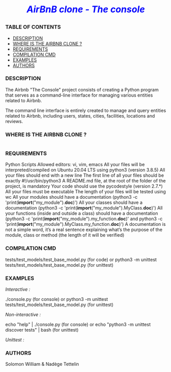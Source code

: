 # <p style="text-align: center;"><span style="color:blue">*AirBnB clone - The console*</span></p>

### TABLE OF CONTENTS
- [DESCRIPTION](#description)
- [WHERE IS THE AIRBNB CLONE ?](#Where-is-the-Airbnb-clone)
- [REQUIREMENTS](#requirements)
- [COMPILATION CMD](#compilation-cmd)
- [EXAMPLES](#examples)
- [AUTHORS](#authors)


### DESCRIPTION

The Airbnb "The Console" project consists of creating a Python program that serves as a command-line interface for managing various entities related to Airbnb.

The command line interface is entirely created to manage and query entities related to Airbnb, including users, states, cities, facilities, locations and reviews.



### WHERE IS THE AIRBNB CLONE ?

<a href="https://zupimages.net/viewer.php?id=23/44/duly.jpg"><img src="https://zupimages.net/up/23/44/duly.jpg" alt="" /></a>

### REQUIREMENTS

Python Scripts
Allowed editors: vi, vim, emacs
All your files will be interpreted/compiled on Ubuntu 20.04 LTS using python3 (version 3.8.5)
All your files should end with a new line
The first line of all your files should be exactly #!/usr/bin/python3
A README.md file, at the root of the folder of the project, is mandatory
Your code should use the pycodestyle (version 2.7.*)
All your files must be executable
The length of your files will be tested using wc
All your modules should have a documentation (python3 -c 'print(__import__("my_module").__doc__)')
All your classes should have a documentation (python3 -c 'print(__import__("my_module").MyClass.__doc__)')
All your functions (inside and outside a class) should have a documentation (python3 -c 'print(__import__("my_module").my_function.__doc__)' and python3 -c 'print(__import__("my_module").MyClass.my_function.__doc__)')
A documentation is not a simple word, it’s a real sentence explaining what’s the purpose of the module, class or method (the length of it will be verified)

### COMPILATION CMD

tests/test_models/test_base_model.py (for code)
or
python3 -m unittest tests/test_models/test_base_model.py (for unittest)

### EXAMPLES

_Interactive :_

./console.py (for console)
or
python3 -m unittest tests/test_models/test_base_model.py (for unittest)

_Non-interactive :_

echo "help" | ./console.py (for console)
or
echo "python3 -m unittest discover tests" | bash (for unittest)

_Unittest :_



### AUTHORS
Solomon William
&
Nadège Tettelin
